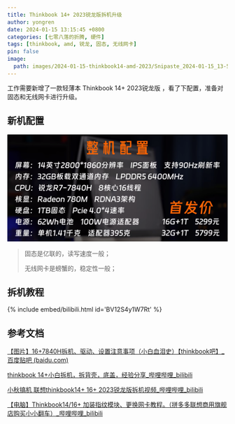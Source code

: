 ```yaml
---
title: Thinkbook 14+ 2023锐龙版拆机升级
author: yongren
date: 2024-01-15 13:15:45 +0800
categories: [七零八落的折腾, 硬件]
tags: [thinkbook, amd, 锐龙, 固态, 无线网卡]
pin: false
image:
  path: images/2024-01-15-thinkbook14-amd-2023/Snipaste_2024-01-15_13-53-13.png
---
```


工作需要新增了一款轻薄本 Thinkbook 14+ 2023锐龙版 ，看了下配置，准备对固态和无线网卡进行升级。

## 新机配置

![Snipaste_2024-01-15_13-56-17](/images/2024-01-15-thinkbook14-amd-2023/Snipaste_2024-01-15_13-56-17.png)

> 固态是亿联的，读写速度一般；
>
> 无线网卡是螃蟹的，稳定性一般；

## 拆机教程

{% include embed/bilibili.html id='BV12S4y1W7Rt' %}







## 参考文档

[【图片】16+7840H拆机、驱动、设置注意事项（小白血泪史）【thinkbook吧】_百度贴吧 (baidu.com)](https://tieba.baidu.com/p/8811311802#149400081502)

[thinkbook 14+小白拆机，拆背壳，底盖，经验分享_哔哩哔哩_bilibili](https://www.bilibili.com/video/BV12S4y1W7Rt/?t=3&spm_id_from=333.1350.jump_directly&vd_source=429a3471dab07d1f8a77684b3a2ffe13)

[小秋搞机 联想thinkbook14+ 16+ 2023锐龙版拆机视频_哔哩哔哩_bilibili](https://www.bilibili.com/video/BV1Jz4y1g7Db/?share_source=copy_web)

[【电脑】Thinkbook14/16+ 加装指纹模块、更换网卡教程。（拼多多联想商用旗舰店购买小小翻车）_哔哩哔哩_bilibili](https://www.bilibili.com/video/BV1he411y7Mc/?share_source=copy_web)



